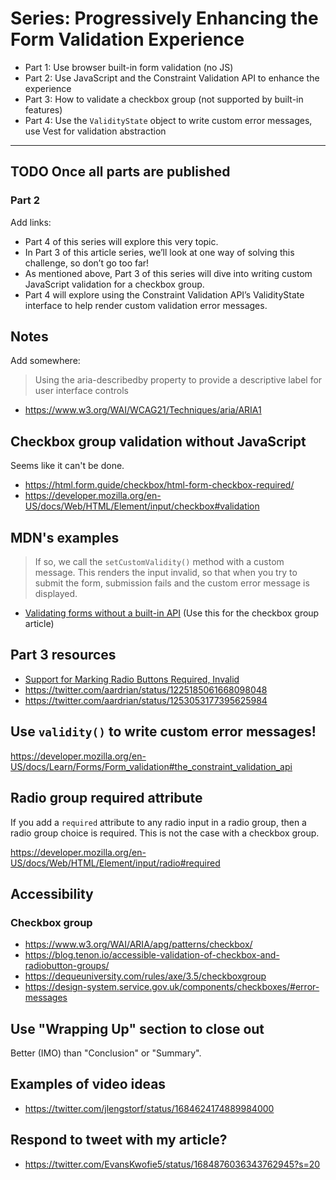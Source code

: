 # Series: Progressively Enhancing the Form Validation Experience

- Part 1: Use browser built-in form validation (no JS)
- Part 2: Use JavaScript and the Constraint Validation API to enhance the experience
- Part 3: How to validate a checkbox group (not supported by built-in features)
- Part 4: Use the `ValidityState` object to write custom error messages, use Vest for validation abstraction

---

## TODO Once all parts are published

### Part 2

Add links:

- Part 4 of this series will explore this very topic.
- In Part 3 of this article series, we’ll look at one way of solving this challenge, so don’t go too far!
- As mentioned above, Part 3 of this series will dive into writing custom JavaScript validation for a checkbox group.
- Part 4 will explore using the Constraint Validation API’s ValidityState interface to help render custom validation error messages.

## Notes

Add somewhere:

> Using the aria-describedby property to provide a descriptive label for user interface controls

- https://www.w3.org/WAI/WCAG21/Techniques/aria/ARIA1

## Checkbox group validation without JavaScript

Seems like it can't be done.

- https://html.form.guide/checkbox/html-form-checkbox-required/
- https://developer.mozilla.org/en-US/docs/Web/HTML/Element/input/checkbox#validation

## MDN's examples

> If so, we call the `setCustomValidity()` method with a custom message. This
> renders the input invalid, so that when you try to submit the form, submission
> fails and the custom error message is displayed.

- [Validating forms without a built-in API](https://developer.mozilla.org/en-US/docs/Learn/Forms/Form_validation#validating_forms_without_a_built-in_api) (Use this for the checkbox group article)

## Part 3 resources

- [Support for Marking Radio Buttons Required, Invalid](https://adrianroselli.com/2022/02/support-for-marking-radio-buttons-required-invalid.html)
- https://twitter.com/aardrian/status/1225185061668098048
- https://twitter.com/aardrian/status/1253053177395625984

## Use `validity()` to write custom error messages!

https://developer.mozilla.org/en-US/docs/Learn/Forms/Form_validation#the_constraint_validation_api

## Radio group required attribute

If you add a `required` attribute to any radio input in a radio group, then a
radio group choice is required. This is not the case with a checkbox group.

https://developer.mozilla.org/en-US/docs/Web/HTML/Element/input/radio#required

## Accessibility

### Checkbox group

- https://www.w3.org/WAI/ARIA/apg/patterns/checkbox/
- https://blog.tenon.io/accessible-validation-of-checkbox-and-radiobutton-groups/
- https://dequeuniversity.com/rules/axe/3.5/checkboxgroup
- https://design-system.service.gov.uk/components/checkboxes/#error-messages

## Use "Wrapping Up" section to close out

Better (IMO) than "Conclusion" or "Summary".

## Examples of video ideas

- https://twitter.com/jlengstorf/status/1684624174889984000

## Respond to tweet with my article?

- https://twitter.com/EvansKwofie5/status/1684876036343762945?s=20

